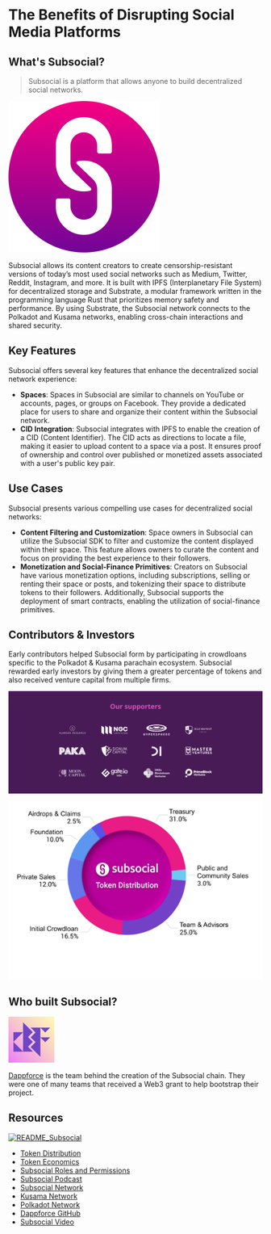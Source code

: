 # The Benefits of Disrupting Social Media Platforms

## What's Subsocial?

> Subsocial is a platform that allows anyone to build decentralized social networks.

![Subsocial Logo](images/Sub.png)

Subsocial allows its content creators to create censorship-resistant versions of today’s most used social networks such as Medium, Twitter, Reddit, Instagram, and more. It is built with IPFS (Interplanetary File System) for decentralized storage and Substrate, a modular framework written in the programming language Rust that prioritizes memory safety and performance. By using Substrate, the Subsocial network connects to the Polkadot and Kusama networks, enabling cross-chain interactions and shared security.

## Key Features

Subsocial offers several key features that enhance the decentralized social network experience:

- **Spaces**: Spaces in Subsocial are similar to channels on YouTube or accounts, pages, or groups on Facebook. They provide a dedicated place for users to share and organize their content within the Subsocial network.
- **CID Integration**: Subsocial integrates with IPFS to enable the creation of a CID (Content Identifier). The CID acts as directions to locate a file, making it easier to upload content to a space via a post. It ensures proof of ownership and control over published or monetized assets associated with a user's public key pair.

## Use Cases

Subsocial presents various compelling use cases for decentralized social networks:

- **Content Filtering and Customization**: Space owners in Subsocial can utilize the Subsocial SDK to filter and customize the content displayed within their space. This feature allows owners to curate the content and focus on providing the best experience to their followers.
- **Monetization and Social-Finance Primitives**: Creators on Subsocial have various monetization options, including subscriptions, selling or renting their space or posts, and tokenizing their space to distribute tokens to their followers. Additionally, Subsocial supports the deployment of smart contracts, enabling the utilization of social-finance primitives.

## Contributors & Investors

Early contributors helped Subsocial form by participating in crowdloans specific to the Polkadot & Kusama parachain ecosystem. Subsocial rewarded early investors by giving them a greater percentage of tokens and also received venture capital from multiple firms.

![Investors](images/subsocial.investor.PNG)
![Token Distribution](images/Token_Dist.PNG)

## Who built Subsocial?
<img src="images/dappforce.jpg"  width=18% height=18%>

[Dappforce](https://github.com/dappforce) is the team behind the creation of the Subsocial chain. They were one of many teams that received a Web3 grant to help bootstrap their project.

## Resources

[![README_Subsocial](http://img.youtube.com/vi/58QuLi9ff9g/0.jpg)](http://www.youtube.com/watch?v=58QuLi9ff9g "Open Social Graphs With Subsocial | Polkadot Decoded 2022")

- [Token Distribution](https://docs.subsocial.network/docs/basics/tokenomics/token-distribution)
- [Token Economics](https://docs.subsocial.network/docs/basics/tokenomics/token-economics)
- [Subsocial Roles and Permissions](https://docs.subsocial.network/docs/basics/lightpaper/architecture/roles-and-permissions)
- [Subsocial Podcast](https://relaychain.fm/39-building-blockchain-social-networks-with-subsocial)
- [Subsocial Network](https://subsocial.network/)
- [Kusama Network](https://guide.kusama.network/)
- [Polkadot Network](https://polkadot.network/)
- [Dappforce GitHub](https://github.com/dappforce)
- [Subsocial Video](https://www.youtube.com/watch?v=58QuLi9ff9g)

